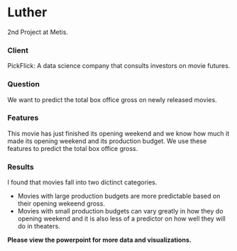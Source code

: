 Luther
======
2nd Project at Metis.

### Client
PickFlick: A data science company that consults investors on movie futures.  

### Question
We want to predict the total box office gross on newly released movies.

### Features
This movie has just finished its opening weekend and we know how much it made its opening weekend and its production budget. 
We use these features to predict the total box office gross.

### Results
I found that movies fall into two dictinct categories.

- Movies with large production budgets are more predictable based on their opening wekeend gross.
- Movies with small production budgets can vary greatly in how they do opening weekend and it is also less of a predictor on how well they will do in theaters.

<b>Please view the powerpoint for more data and visualizations. </b>
